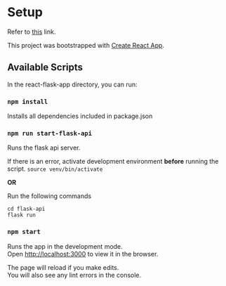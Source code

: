 # Setup

Refer to [this](https://blog.miguelgrinberg.com/post/how-to-create-a-react--flask-project) link.

This project was bootstrapped with [Create React App](https://github.com/facebook/create-react-app).

## Available Scripts

In the react-flask-app directory, you can run:

### `npm install`

Installs all dependencies included in package.json

### `npm run start-flask-api`

Runs the flask api server.

If there is an error, activate development environment **before** running the script.
`source venv/bin/activate`

**OR**

Run the following commands
```
cd flask-api
flask run
```

### `npm start`

Runs the app in the development mode.<br />
Open [http://localhost:3000](http://localhost:3000) to view it in the browser.

The page will reload if you make edits.<br />
You will also see any lint errors in the console.